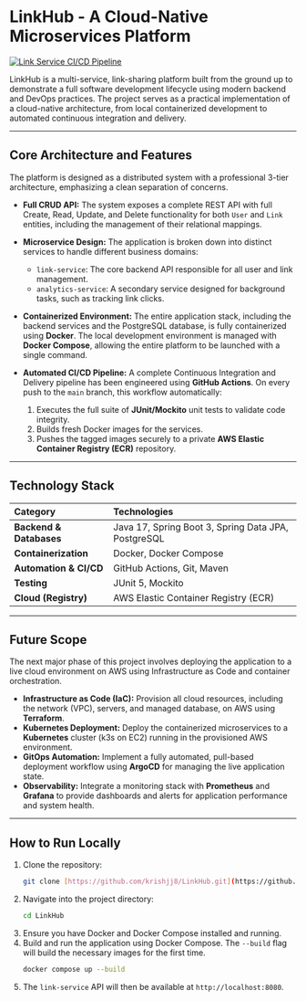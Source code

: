 # LinkHub - A Cloud-Native Microservices Platform

[![Link Service CI/CD Pipeline](https://github.com/krishjj8/LinkHub/actions/workflows/ci-pipeline.yml/badge.svg)](https://github.com/krishjj8/LinkHub/actions/workflows/ci-pipeline.yml)

LinkHub is a multi-service, link-sharing platform built from the ground up to demonstrate a full software development lifecycle using modern backend and DevOps practices. The project serves as a practical implementation of a cloud-native architecture, from local containerized development to automated continuous integration and delivery.

---

## Core Architecture and Features

The platform is designed as a distributed system with a professional 3-tier architecture, emphasizing a clean separation of concerns.

* **Full CRUD API:** The system exposes a complete REST API with full Create, Read, Update, and Delete functionality for both `User` and `Link` entities, including the management of their relational mappings.

* **Microservice Design:** The application is broken down into distinct services to handle different business domains:
    * `link-service`: The core backend API responsible for all user and link management.
    * `analytics-service`: A secondary service designed for background tasks, such as tracking link clicks.

* **Containerized Environment:** The entire application stack, including the backend services and the PostgreSQL database, is fully containerized using **Docker**. The local development environment is managed with **Docker Compose**, allowing the entire platform to be launched with a single command.

* **Automated CI/CD Pipeline:** A complete Continuous Integration and Delivery pipeline has been engineered using **GitHub Actions**. On every push to the `main` branch, this workflow automatically:
    1.  Executes the full suite of **JUnit/Mockito** unit tests to validate code integrity.
    2.  Builds fresh Docker images for the services.
    3.  Pushes the tagged images securely to a private **AWS Elastic Container Registry (ECR)** repository.

---

## Technology Stack

| Category                | Technologies                                      |
| :---------------------- | :------------------------------------------------ |
| **Backend & Databases** | Java 17, Spring Boot 3, Spring Data JPA, PostgreSQL |
| **Containerization** | Docker, Docker Compose                            |
| **Automation & CI/CD** | GitHub Actions, Git, Maven                        |
| **Testing** | JUnit 5, Mockito                                  |
| **Cloud (Registry)** | AWS Elastic Container Registry (ECR)              |

---

## Future Scope

The next major phase of this project involves deploying the application to a live cloud environment on AWS using Infrastructure as Code and container orchestration.

-   **Infrastructure as Code (IaC):** Provision all cloud resources, including the network (VPC), servers, and managed database, on AWS using **Terraform**.
-   **Kubernetes Deployment:** Deploy the containerized microservices to a **Kubernetes** cluster (k3s on EC2) running in the provisioned AWS environment.
-   **GitOps Automation:** Implement a fully automated, pull-based deployment workflow using **ArgoCD** for managing the live application state.
-   **Observability:** Integrate a monitoring stack with **Prometheus** and **Grafana** to provide dashboards and alerts for application performance and system health.

---

## How to Run Locally

1.  Clone the repository:
    ```bash
    git clone [https://github.com/krishjj8/LinkHub.git](https://github.com/krishjj8/LinkHub.git)
    ```
2.  Navigate into the project directory:
    ```bash
    cd LinkHub
    ```
3.  Ensure you have Docker and Docker Compose installed and running.
4.  Build and run the application using Docker Compose. The `--build` flag will build the necessary images for the first time.
    ```bash
    docker compose up --build
    ```
5.  The `link-service` API will then be available at `http://localhost:8080`.

